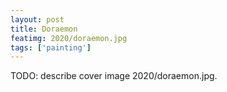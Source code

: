 ```yaml
---
layout: post
title: Doraemon
featimg: 2020/doraemon.jpg
tags: ['painting']
---
```


TODO: describe cover image 2020/doraemon.jpg.

